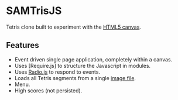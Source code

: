 # SAMTrisJS
Tetris clone built to experiment with the [HTML5 canvas](https://www.w3schools.com/html/html5_canvas.asp).

## Features

- Event driven single page application, completely within a canvas.
- Uses [Require.js] to structure the Javascript in modules.
- Uses [Radio.js](http://radio.uxder.com/) to respond to events.
- Loads all Tetris segments from a single [image file](https://github.com/samegens/samtrisjs/blob/master/img/blocks.png?raw=true).
- Menu.
- High scores (not persisted).
